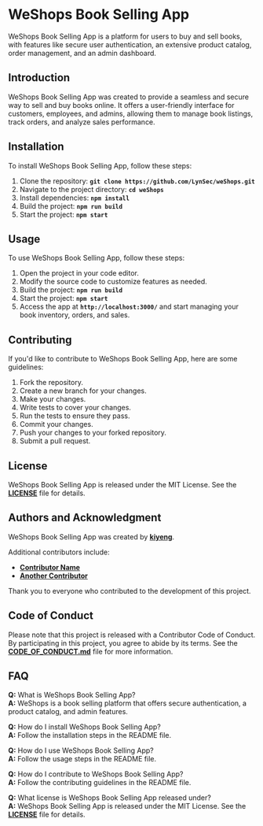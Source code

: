 # **WeShops Book Selling App**

WeShops Book Selling App is a platform for users to buy and sell books, with features like secure user authentication, an extensive product catalog, order management, and an admin dashboard.

## **Introduction**

WeShops Book Selling App was created to provide a seamless and secure way to sell and buy books online. It offers a user-friendly interface for customers, employees, and admins, allowing them to manage book listings, track orders, and analyze sales performance.

## **Installation**

To install WeShops Book Selling App, follow these steps:

1. Clone the repository: **`git clone https://github.com/LynSec/weShops.git`**
2. Navigate to the project directory: **`cd weShops`**
3. Install dependencies: **`npm install`**
4. Build the project: **`npm run build`**
5. Start the project: **`npm start`**

## **Usage**

To use WeShops Book Selling App, follow these steps:

1. Open the project in your code editor.
2. Modify the source code to customize features as needed.
3. Build the project: **`npm run build`**
4. Start the project: **`npm start`**
5. Access the app at **`http://localhost:3000/`** and start managing your book inventory, orders, and sales.

## **Contributing**

If you'd like to contribute to WeShops Book Selling App, here are some guidelines:

1. Fork the repository.
2. Create a new branch for your changes.
3. Make your changes.
4. Write tests to cover your changes.
5. Run the tests to ensure they pass.
6. Commit your changes.
7. Push your changes to your forked repository.
8. Submit a pull request.

## **License**

WeShops Book Selling App is released under the MIT License. See the **[LICENSE](-)** file for details.

## **Authors and Acknowledgment**

WeShops Book Selling App was created by **[kiyeng](https://github.com/LynSec)**.

Additional contributors include:

- **[Contributor Name](-)**
- **[Another Contributor](-)**

Thank you to everyone who contributed to the development of this project.

## **Code of Conduct**

Please note that this project is released with a Contributor Code of Conduct. By participating in this project, you agree to abide by its terms. See the **[CODE_OF_CONDUCT.md](https://github.com/LynSec/weShops/main/CODE_OF_CONDUCT.md)** file for more information.

## **FAQ**

**Q:** What is WeShops Book Selling App?  
**A:** WeShops is a book selling platform that offers secure authentication, a product catalog, and admin features.

**Q:** How do I install WeShops Book Selling App?  
**A:** Follow the installation steps in the README file.

**Q:** How do I use WeShops Book Selling App?  
**A:** Follow the usage steps in the README file.

**Q:** How do I contribute to WeShops Book Selling App?  
**A:** Follow the contributing guidelines in the README file.

**Q:** What license is WeShops Book Selling App released under?  
**A:** WeShops Book Selling App is released under the MIT License. See the **[LICENSE](https://github.com/LynSec/weshops-book-app/blob/main/LICENSE)** file for details.
